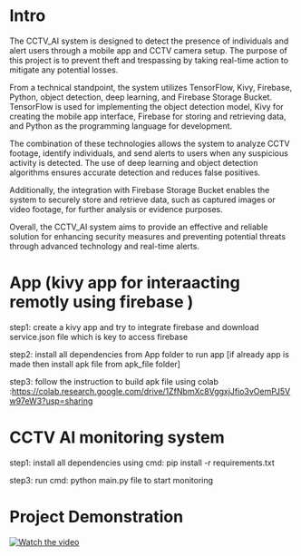 # Intro

The CCTV_AI system is designed to detect the presence of individuals and alert users through a mobile app and CCTV camera setup. The purpose of this project is to prevent theft and trespassing by taking real-time action to mitigate any potential losses.

From a technical standpoint, the system utilizes TensorFlow, Kivy, Firebase, Python, object detection, deep learning, and Firebase Storage Bucket. TensorFlow is used for implementing the object detection model, Kivy for creating the mobile app interface, Firebase for storing and retrieving data, and Python as the programming language for development.

The combination of these technologies allows the system to analyze CCTV footage, identify individuals, and send alerts to users when any suspicious activity is detected. The use of deep learning and object detection algorithms ensures accurate detection and reduces false positives.

Additionally, the integration with Firebase Storage Bucket enables the system to securely store and retrieve data, such as captured images or video footage, for further analysis or evidence purposes.

Overall, the CCTV_AI system aims to provide an effective and reliable solution for enhancing security measures and preventing potential threats through advanced technology and real-time alerts.



# App (kivy app for interaacting remotly using firebase )

step1: create a kivy app and try to integrate firebase and download service.json file which is key to access firebase

step2: install all dependencies from App folder to run app [if already app is made then install apk file from apk_file folder]

step3: follow the instruction to build apk file using colab :https://colab.research.google.com/drive/1ZfNbmXc8VggxjJfio3vOemPJ5Vw97eW3?usp=sharing

# CCTV AI monitoring system

step1: install all dependencies using cmd: pip install -r requirements.txt

step3: run cmd: python main.py file to start monitoring

# Project Demonstration

[![Watch the video](https://img.youtube.com/vi/TzO3gwJRiP8/hqdefault.jpg)](https://www.youtube.com/embed/TzO3gwJRiP8)
